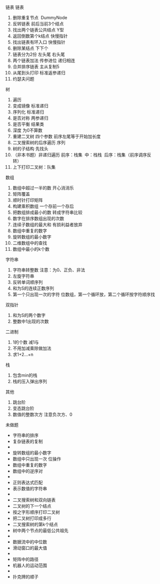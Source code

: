 链表
链表

1. 删除重复节点  DummyNode
2. 反转链表 前后当前3个结点
3. 找出两个链表公共结点 Y型
4. 返回倒数第个k结点 快慢指针
5. 找出链表有环入口 快慢指针
6. 删除某结点 下下个
7. 链表分为2份 左头尾 右头尾 
8. 两个链表加法 传参进位 递归相连
9. 合并排序链表 主从复制5
10. 从尾到头打印 标准返参递归
11. 约瑟夫问题

树

1. 遍历
2. 变成镜像 标准递归
3. 序列化 标准递归
4. 是否对称 两参递归
5. 是否平衡 结果类
6. 深度 为0不算数
7. 重建二叉树 四个参数 前序左尾等于开始加长度
8. 二叉搜索树的后序遍历 序列
9. 树的子结构 先找头
10. （非本书题）非递归遍历 前序：栈集  中：栈栈  后序：栈集（前序调序反转） 
11. 上下打印二叉树：队集

数组

1. 数组中超过一半的数 开心消消乐
2. 矩阵覆盖
3. 顺时针打印矩阵
4. 构建乘积数组 一个存前一个存后
5. 把数组排成最小的数 转成字符串比较
6. 数字在排序数组出现的次数
7. 连续子数组的最大和 有损利益者放弃
8. 数组中重复的数字
9. 旋转数组的最小数字
10. 二维数组中的查找
11. 数组中最小的k个数


字符串
1. 字符串转整数 注意：为0、正负、非法
2. 左旋字符串
3. 反转单词顺序列
4. 和为S的连续正数序列
5. 第一个只出现一次的字符 位数组，第一个循环放，第二个循环按字符顺序找

双指针

1. 和为S的两个数字
2. 整数中1出现的次数

二进制

1. 1的个数 减1与
2. 不用加减乘除做加法
3. 求1+2...+n


栈

1. 包含min的栈
2. 栈的压入弹出序列

其他
1. 跳台阶
2. 变态跳台阶
3. 数值的整数次方 注意负次方、0



未做题

* 字符串的排序
* 复杂链表的复制
* 
* 旋转数组的最小数字
* 数组中只出现一次 位操作
* 数组中重复的数字
* 数组中的逆序对
* 
* 正则表达式匹配
* 表示数值的字符串
* 
* 二叉搜索树和双向链表
* 二叉树的下一个结点
* 按之字形顺序打印二叉树
* 把二叉树打印成多行
* 二叉搜索树的第k个结点
* 树中两个节点的最低公共祖先
* 
* 数据流中的中位数
* 滑动窗口的最大值
* 
* 矩阵中的路径
* 机器人的运动范围
* 
* 扑克牌的顺子 
